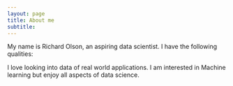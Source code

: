 ```yaml
---
layout: page
title: About me
subtitle: 
---
```


My name is Richard Olson, an aspiring data scientist. I have the following qualities:


I love looking into data of real world applications.
I am interested in Machine learning but enjoy all aspects of data science.


